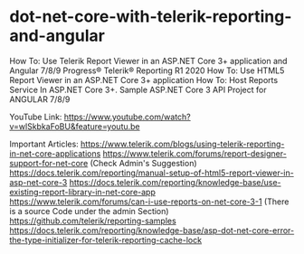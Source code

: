 # dot-net-core-with-telerik-reporting-and-angular
How To: Use Telerik Report Viewer in an ASP.NET Core 3+ application and Angular 7/8/9
Progress® Telerik® Reporting R1 2020
How To: Use HTML5 Report Viewer in an ASP.NET Core 3+ application
How To: Host Reports Service In ASP.NET Core 3+.
Sample ASP.NET Core 3 API Project for ANGULAR 7/8/9

YouTube Link: https://www.youtube.com/watch?v=wlSkbkaFoBU&feature=youtu.be

Important Articles:
https://www.telerik.com/blogs/using-telerik-reporting-in-net-core-applications
https://www.telerik.com/forums/report-designer-support-for-net-core (Check Admin's Suggestion)
https://docs.telerik.com/reporting/manual-setup-of-html5-report-viewer-in-asp-net-core-3
https://docs.telerik.com/reporting/knowledge-base/use-existing-report-library-in-net-core-app
https://www.telerik.com/forums/can-i-use-reports-on-net-core-3-1 (There is a source Code under the admin Section)
https://github.com/telerik/reporting-samples
https://docs.telerik.com/reporting/knowledge-base/asp-dot-net-core-error-the-type-initializer-for-telerik-reporting-cache-lock
